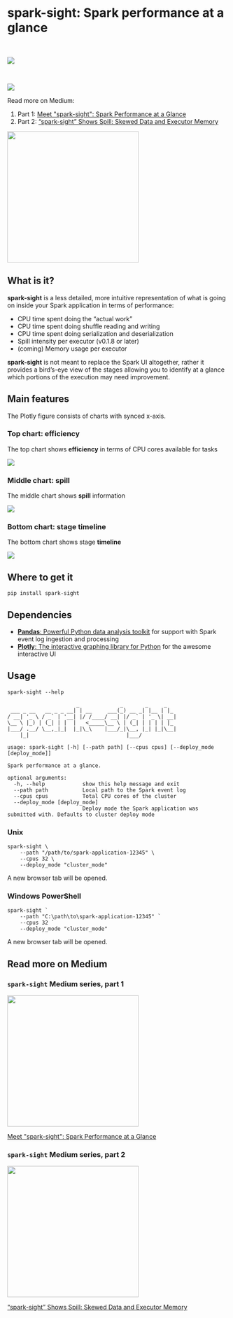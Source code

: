 # spark-sight: Spark performance at a glance

<br/>

[<img src="images/intro.gif">](https://medium.com/@alfredo.fomitchenko/spark-sight-spark-performance-at-a-glance-c2316d2a251b)

<br/>

[<img src="images/intro_scroll.gif">](https://medium.com/@alfredo.fomitchenko/spark-sight-spark-performance-at-a-glance-c2316d2a251b)

Read more on Medium:

1. Part 1: [Meet "spark-sight": Spark Performance at a Glance](https://medium.com/@alfredo.fomitchenko/spark-sight-spark-performance-at-a-glance-c2316d2a251b)
2. Part 2: [“spark-sight” Shows Spill: Skewed Data and Executor Memory](https://medium.com/@alfredo.fomitchenko/spark-sight-shows-spill-skewed-data-and-executor-memory-9169b79ca66e)

[<img src="images/logo_medium.png" width="300">](https://medium.com/@alfredo.fomitchenko/spark-sight-spark-performance-at-a-glance-c2316d2a251b)

## What is it?

**spark-sight** is a less detailed, more intuitive representation 
of what is going on inside your Spark application in terms of performance:

* CPU time spent doing the “actual work”
* CPU time spent doing shuffle reading and writing
* CPU time spent doing serialization and deserialization
* Spill intensity per executor (v0.1.8 or later)
* (coming) Memory usage per executor

**spark-sight** is not meant to replace the Spark UI altogether,
rather it provides a bird’s-eye view of the stages
allowing you to identify at a glance 
which portions of the execution may need improvement.

## Main features
The Plotly figure consists of charts with synced x-axis.

### Top chart: efficiency

The top chart shows **efficiency** in terms of CPU cores available for tasks

![](images/charts_efficiency.gif)

### Middle chart: spill

The middle chart shows **spill** information

![](images/spill3.gif)

### Bottom chart: stage timeline

The bottom chart shows stage **timeline**

![](images/charts_timeline_stages)

## Where to get it

```shell
pip install spark-sight
```

## Dependencies

* [**Pandas**: Powerful Python data analysis toolkit](https://github.com/pandas-dev/pandas) 
  for support with Spark event log ingestion and processing 
* [**Plotly**: The interactive graphing library for Python](https://github.com/plotly/plotly.py) 
  for the awesome interactive UI

## Usage

```shell
spark-sight --help
```

```
                      _             _       _     _
 ___ _ __   __ _ _ __| | __     ___(_) __ _| |__ | |_
/ __| '_ \ / _` | '__| |/ /____/ __| |/ _` | '_ \| __|
\__ \ |_) | (_| | |  |   <_____\__ \ | (_| | | | | |_
|___/ .__/ \__,_|_|  |_|\_\    |___/_|\__, |_| |_|\__|
    |_|                               |___/

usage: spark-sight [-h] [--path path] [--cpus cpus] [--deploy_mode [deploy_mode]]

Spark performance at a glance.

optional arguments:
  -h, --help            show this help message and exit
  --path path           Local path to the Spark event log
  --cpus cpus           Total CPU cores of the cluster
  --deploy_mode [deploy_mode]
                        Deploy mode the Spark application was submitted with. Defaults to cluster deploy mode
```

### Unix

```shell
spark-sight \
    --path "/path/to/spark-application-12345" \
    --cpus 32 \
    --deploy_mode "cluster_mode"
```

A new browser tab will be opened.

### Windows PowerShell

```shell
spark-sight `
    --path "C:\path\to\spark-application-12345" `
    --cpus 32 `
    --deploy_mode "cluster_mode"
```

A new browser tab will be opened.

## Read more on Medium

### `spark-sight` Medium series, part 1

[<img src="images/logo_medium.png" width="300">](https://medium.com/@alfredo.fomitchenko/spark-sight-spark-performance-at-a-glance-c2316d2a251b)

[Meet "spark-sight": Spark Performance at a Glance](https://medium.com/@alfredo.fomitchenko/spark-sight-spark-performance-at-a-glance-c2316d2a251b)

### `spark-sight` Medium series, part 2

[<img src="images/logo_medium.png" width="300">](https://medium.com/@alfredo.fomitchenko/spark-sight-shows-spill-skewed-data-and-executor-memory-9169b79ca66e)

[“spark-sight” Shows Spill: Skewed Data and Executor Memory](https://medium.com/@alfredo.fomitchenko/spark-sight-shows-spill-skewed-data-and-executor-memory-9169b79ca66e)
